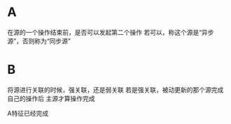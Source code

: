 ﻿# A
在源的一个操作结束前，是否可以发起第二个操作
若可以，称这个源是“异步源”，否则称为“同步源”

# B
将源进行关联的时候，强关联，还是弱关联
若是强关联，被动更新的那个源完成自己的操作后
主源才算操作完成


A特征已经完成